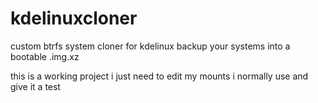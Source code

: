 # kdelinuxcloner
custom btrfs system cloner for kdelinux backup your systems into a bootable .img.xz

this is a working project i just need to edit my mounts i normally use and give it a test
